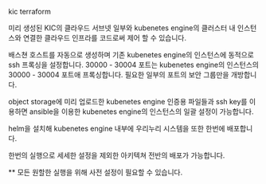 kic terraform 

미리 생성된 KIC의 클라우드 서브넷 일부와 kubenetes engine의 클러스터 내 인스턴스와 연결한
클라우드 인프라를 코드로써 제어 할 수 있습니다.

배스쳔 호스트를 자동으로 생성하며 기존 kubenetes engine의 인스턴스에 동적으로 ssh 프록싱을 설정합니다.
30000 - 30004 포트는 kubenetes engine의 인스턴스의 30000 - 30004 포트애 프록싱합니다.
필요한 일부의 포트의 보안 그룹만을 개방합니다.

object storage에 미리 업로드한 kubenetes engine 인증용 파일들과 ssh key를 이용하면
ansible을 이용한 kubenetes engine의 인스턴스의 일괄 설정이 가능합니다.

helm을 설치해 kubenetes engine 내부에 우리누리 시스템을 또한 한번에 배포합니다.

한번의 실행으로 세세한 설정을 제외한 아키텍쳐 전반의 배포가 가능합니다.

** 모든 원할한 실행을 위해 사전 설정이 필요할 수 있습니다.
